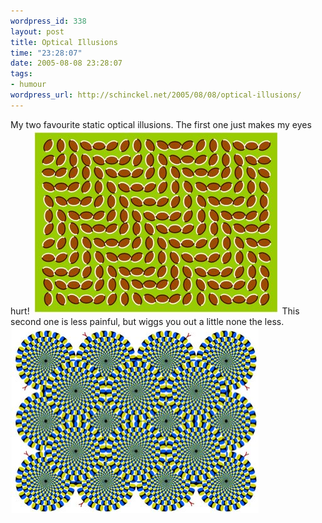 ```yaml
--- 
wordpress_id: 338
layout: post
title: Optical Illusions
time: "23:28:07"
date: 2005-08-08 23:28:07
tags: 
- humour
wordpress_url: http://schinckel.net/2005/08/08/optical-illusions/
---
```

My two favourite static optical illusions. The first one just makes my eyes hurt! [![Trippy][1]][2] This second one is less painful, but wiggs you out a little none the less. [![Optical-Illusion-Wheels-Circles-Rotating][3]][4]

   [1]: /images/trippy-tm.jpg
   [2]: /images/trippy.gif
   [3]: /images/optical-illusion-wheels-circles-rotating-tm.jpg
   [4]: /images/optical-illusion-wheels-circles-rotating.png

